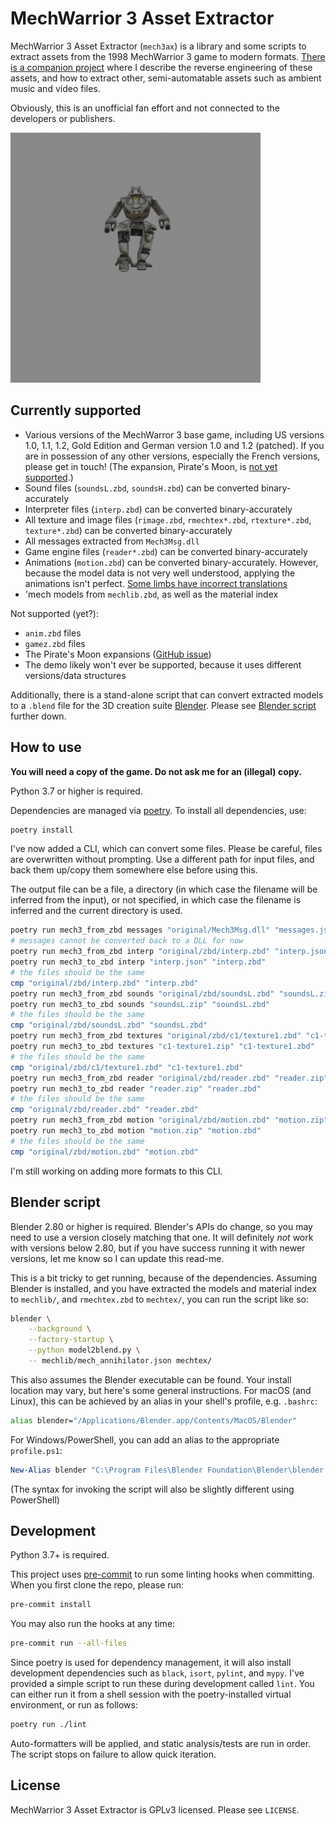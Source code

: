 # MechWarrior 3 Asset Extractor

MechWarrior 3 Asset Extractor (`mech3ax`) is a library and some scripts to extract assets from the 1998 MechWarrior 3 game to modern formats. [There is a companion project](https://github.com/tobywf/mech3re) where I describe the reverse engineering of these assets, and how to extract other, semi-automatable assets such as ambient music and video files.

Obviously, this is an unofficial fan effort and not connected to the developers or publishers.

[![The Annihilator 'Mech running](.github/mech_annihilator_run.gif)](https://imgur.com/a/H5pB1Vd)

## Currently supported

- Various versions of the MechWarror 3 base game, including US versions 1.0, 1.1, 1.2, Gold Edition and German version 1.0 and 1.2 (patched). If you are in possession of any other versions, especially the French versions, please get in touch! (The expansion, Pirate's Moon, is [not yet supported](https://github.com/tobywf/mech3ax/issues/1).)
- Sound files (`soundsL.zbd`, `soundsH.zbd`) can be converted binary-accurately
- Interpreter files (`interp.zbd`) can be converted binary-accurately
- All texture and image files (`rimage.zbd`, `rmechtex*.zbd`, `rtexture*.zbd`, `texture*.zbd`) can be converted binary-accurately
- All messages extracted from `Mech3Msg.dll`
- Game engine files (`reader*.zbd`) can be converted binary-accurately
- Animations (`motion.zbd`) can be converted binary-accurately. However, because the model data is not very well understood, applying the animations isn't perfect. [Some limbs have incorrect translations](https://github.com/tobywf/mech3ax/issues/2)
- 'mech models from `mechlib.zbd`, as well as the material index

Not supported (yet?):

- `anim.zbd` files
- `gamez.zbd` files
- The Pirate's Moon expansions ([GitHub issue](https://github.com/tobywf/mech3ax/issues/1))
- The demo likely won't ever be supported, because it uses different versions/data structures

Additionally, there is a stand-alone script that can convert extracted models to a `.blend` file for the 3D creation suite [Blender](https://www.blender.org/). Please see [Blender script](#blender-script) further down.

## How to use

**You will need a copy of the game. Do not ask me for an (illegal) copy.**

Python 3.7 or higher is required.

Dependencies are managed via [poetry](https://python-poetry.org/). To install all dependencies, use:

```bash
poetry install
```

I've now added a CLI, which can convert some files. Please be careful, files are overwritten without prompting. Use a different path for input files, and back them up/copy them somewhere else before using this.

The output file can be a file, a directory (in which case the filename will be inferred from the input), or not specified, in which case the filename is inferred and the current directory is used.

```bash
poetry run mech3_from_zbd messages "original/Mech3Msg.dll" "messages.json"
# messages cannot be converted back to a DLL for now
poetry run mech3_from_zbd interp "original/zbd/interp.zbd" "interp.json"
poetry run mech3_to_zbd interp "interp.json" "interp.zbd"
# the files should be the same
cmp "original/zbd/interp.zbd" "interp.zbd"
poetry run mech3_from_zbd sounds "original/zbd/soundsL.zbd" "soundsL.zip"
poetry run mech3_to_zbd sounds "soundsL.zip" "soundsL.zbd"
# the files should be the same
cmp "original/zbd/soundsL.zbd" "soundsL.zbd"
poetry run mech3_from_zbd textures "original/zbd/c1/texture1.zbd" "c1-texture1.zip"
poetry run mech3_to_zbd textures "c1-texture1.zip" "c1-texture1.zbd"
# the files should be the same
cmp "original/zbd/c1/texture1.zbd" "c1-texture1.zbd"
poetry run mech3_from_zbd reader "original/zbd/reader.zbd" "reader.zip"
poetry run mech3_to_zbd reader "reader.zip" "reader.zbd"
# the files should be the same
cmp "original/zbd/reader.zbd" "reader.zbd"
poetry run mech3_from_zbd motion "original/zbd/motion.zbd" "motion.zip"
poetry run mech3_to_zbd motion "motion.zip" "motion.zbd"
# the files should be the same
cmp "original/zbd/motion.zbd" "motion.zbd"
```

I'm still working on adding more formats to this CLI.

## Blender script

Blender 2.80 or higher is required. Blender's APIs do change, so you may need to use a version closely matching that one. It will definitely *not* work with versions below 2.80, but if you have success running it with newer versions, let me know so I can update this read-me.

This is a bit tricky to get running, because of the dependencies. Assuming Blender is installed, and you have extracted the models and material index to `mechlib/`, and `rmechtex.zbd` to `mechtex/`, you can run the script like so:

```bash
blender \
    --background \
    --factory-startup \
    --python model2blend.py \
    -- mechlib/mech_annihilator.json mechtex/
```

This also assumes the Blender executable can be found. Your install location may vary, but here's some general instructions. For macOS (and Linux), this can be achieved by an alias in your shell's profile, e.g. `.bashrc`:

```bash
alias blender="/Applications/Blender.app/Contents/MacOS/Blender"
```

For Windows/PowerShell, you can add an alias to the appropriate `profile.ps1`:

```powershell
New-Alias blender "C:\Program Files\Blender Foundation\Blender\blender.exe"
```

(The syntax for invoking the script will also be slightly different using PowerShell)

## Development

Python 3.7+ is required.

This project uses [pre-commit](https://pre-commit.com/) to run some linting hooks when committing. When you first clone the repo, please run:

```bash
pre-commit install
```

You may also run the hooks at any time:

```bash
pre-commit run --all-files
```

Since poetry is used for dependency management, it will also install development dependencies such as `black`, `isort`, `pylint`, and `mypy`. I've provided a simple script to run these during development called `lint`. You can either run it from a shell session with the poetry-installed virtual environment, or run as follows:

```bash
poetry run ./lint
```

Auto-formatters will be applied, and static analysis/tests are run in order. The script stops on failure to allow quick iteration.

## License

MechWarrior 3 Asset Extractor is GPLv3 licensed. Please see `LICENSE`.
